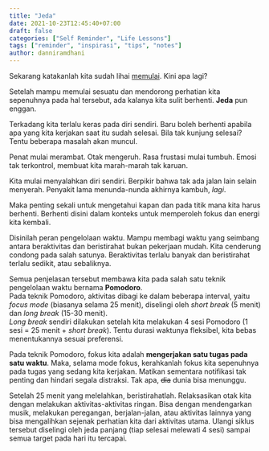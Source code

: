 ```yaml
---
title: "Jeda"
date: 2021-10-23T12:45:40+07:00
draft: false
categories: ["Self Reminder", "Life Lessons"]
tags: ["reminder", "inspirasi", "tips", "notes"]
author: danniramdhani
---
```


Sekarang katakanlah kita sudah lihai [memulai](https://metanoia.my.id/posts/memulai/). Kini apa lagi?

Setelah mampu memulai sesuatu dan mendorong perhatian kita sepenuhnya pada hal tersebut, ada kalanya kita sulit berhenti. **Jeda** pun enggan.

Terkadang kita terlalu keras pada diri sendiri. Baru boleh berhenti apabila apa yang kita kerjakan saat itu sudah selesai. Bila tak kunjung selesai? Tentu beberapa masalah akan muncul.

Penat mulai merambat. Otak mengeruh. Rasa frustasi mulai tumbuh. Emosi tak terkontrol, membuat kita marah-marah tak karuan. 

Kita mulai menyalahkan diri sendiri. Berpikir bahwa tak ada jalan lain selain menyerah. Penyakit lama menunda-nunda akhirnya kambuh, *lagi*.

Maka penting sekali untuk mengetahui kapan dan pada titik mana kita harus berhenti. Berhenti disini dalam konteks untuk memperoleh fokus dan energi kita kembali.

Disinilah peran pengelolaan waktu.
Mampu membagi waktu yang seimbang antara beraktivitas dan beristirahat bukan pekerjaan mudah. Kita cenderung condong pada salah satunya. Beraktivitas terlalu banyak dan beristirahat terlalu sedikit, atau sebaliknya.

Semua penjelasan tersebut membawa kita pada salah satu teknik pengelolaan waktu bernama **Pomodoro**.\
Pada teknik Pomodoro, aktivitas dibagi ke dalam beberapa interval, yaitu *focus mode* (biasanya selama 25 menit), diselingi oleh *short break* (5 menit) dan *long break* (15-30 menit).\
*Long break* sendiri dilakukan setelah kita melakukan 4 sesi Pomodoro (1 sesi = 25 menit + *short break*). Tentu durasi waktunya fleksibel, kita bebas menentukannya sesuai preferensi.

Pada teknik Pomodoro, fokus kita adalah **mengerjakan satu tugas pada satu waktu**. Maka, selama mode fokus, kerahkanlah fokus kita sepenuhnya pada tugas yang sedang kita kerjakan. Matikan sementara notifikasi tak penting dan hindari segala distraksi. Tak apa, ~~dia~~ dunia bisa menunggu.

Setelah 25 menit yang melelahkan, beristirahatlah. Relaksasikan otak kita dengan melakukan aktivitas-aktivitas ringan. Bisa dengan mendengarkan musik, melakukan peregangan, berjalan-jalan, atau aktivitas lainnya yang bisa mengalihkan sejenak perhatian kita dari aktivitas utama.
Ulangi siklus tersebut diselingi oleh jeda panjang (tiap selesai melewati 4 sesi) sampai semua target pada hari itu tercapai.
